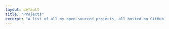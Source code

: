 ```yaml
---
layout: default
title: "Projects"
excerpt: "A list of all my open-sourced projects, all hosted on GitHub. Fair warning: some of them are not maintained anymore."
---
```

<!--
<div class="">
  <img src="/assets/images/section-projects.jpg" alt="Photography by Negative Space" />
  <h1 class="">Development Projects</h1>
</div>

When I can, I try to invest a lot of time in open-source projects. Here are a few of them I initiated myself:

<ul class="">
{% for project in site.data.projects %}
  <li class="">
    <a class="" href="/projects/{{ project.url }}">
      <h3 class="">{{ project.name }}</h3>
      <time class="" datetime="{{ project.date | date: "%Y-%m-%d" }}">{{ project.date }}</time>
      <p class="">{{ project.description }}</p>
      <img class="" src="/assets/images/logo-WCD.svg" alt="{{ project.name }} Image"/>
    </a>
    <p class="">
      <svg style="width:15px;height:15px; margin-right: 3px;" xmlns="http://www.w3.org/2000/svg" viewBox="-187 61.7 24 24">
        <path fill="#0047BB" d="M-172.3 61.7v2.7h4.8l-13.1 13.1 1.9 1.9 13.1-13.1v4.8h2.7v-9.3m-2.8 21.3h-18.7V64.4h9.3v-2.7h-9.3c-1.5 0-2.7 1.2-2.7 2.7v18.7c0 1.5 1.2 2.7 2.7 2.7h18.7c1.5 0 2.7-1.2 2.7-2.7v-9.3h-2.7v9.3z"/>
      </svg>
      <a href="{{ project.web }}" target="_blank">{{ project.name }}'s Web</a>
    </p>
  </li>
{% endfor %} -->
